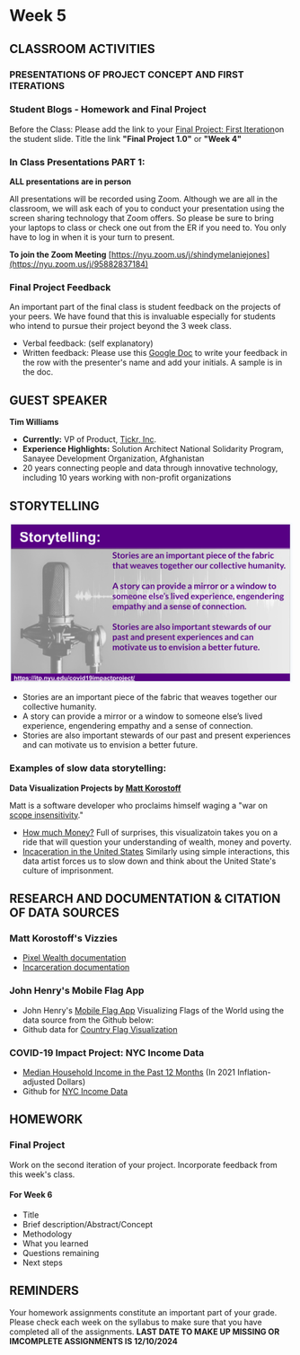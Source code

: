 # Week 5

<!-- ## MORE LINKS ON MEMORIALIZATION

- https://www.nytimes.com/2021/05/21/nyregion/nyc-virus-memorials.html
- https://covidmemorial.online/
- https://metro.co.uk/2021/10/30/memorials-created-around-the-world-for-those-who-have-died-in-pandemic-15514162/
- https://www.theverge.com/2021/6/5/22520169/memorials-to-honor-covid-19-dead-begin-to-take-shape
- https://www.usnews.com/news/best-states/washington-dc/articles/2021-10-30/covid-19-memorial-creators-reflect-as-world-nears-5m-deaths

## "DATA HUMANISM": Giorgia Lupi
We will explore the concept of "Data Humanism" by examining the philosophy and work of noted data artist Giorgia Lupi
- http://giorgialupi.com/ -->

## CLASSROOM ACTIVITIES

### PRESENTATIONS OF PROJECT CONCEPT AND FIRST ITERATIONS

### Student Blogs - Homework and Final Project

Before the Class: Please add the link to your [Final Project: First Iteration](https://docs.google.com/presentation/d/1NVSOgGxW6BMEdycfTfxMvEv8SQU1lIrzWNOBSlW_Y-g/edit#slide=id.g30f7365744f_0_0)on the student slide.  Title the link **"Final Project 1.0"** or **"Week 4"**

### In Class Presentations PART 1:

**ALL presentations are in person**

All presentations will be recorded using Zoom. Although we are all in the classroom, we will ask each of you to conduct your presentation using the screen sharing technology that Zoom offers. So please be sure to bring your laptops to class or check one out from the ER if you need to. You only have to log in when it is your turn to present.

**To join the Zoom Meeting**
[https://nyu.zoom.us/j/shindymelaniejones](https://nyu.zoom.us/j/95882837184)

### Final Project Feedback

An important part of the final class is student feedback on the projects of your peers. We have found that this is invaluable especially for students who intend to pursue their project beyond the 3 week class.

- Verbal feedback: (self explanatory)
- Written feedback:
  Please use this [Google Doc](https://docs.google.com/document/d/1X0ctAIQgSPUy_RaskWOxGr9BiTLJ9XaZmBmWhDhW3Sg/edit) to write your feedback in the row with the presenter's name and add your initials. A sample is in the doc.
## GUEST SPEAKER
**Tim Williams**
- **Currently:** VP of Product, [Tickr, Inc](https://tickr.com).
- **Experience Highlights:** Solution Architect National Solidarity Program, Sanayee Development Organization, Afghanistan
- 20 years connecting people and data through innovative technology, including 10 years working with non-profit organizations

## STORYTELLING
![Storytelling](Images/Storytelling.png)
- Stories are an important piece of the fabric that weaves together our collective humanity.
- A story can provide a mirror or a window to someone else’s lived experience, engendering empathy and a sense of connection.
- Stories are also important stewards of our past and present experiences and can motivate us to envision a better future.

### Examples of slow data storytelling: 
**Data Visualization Projects by [Matt Korostoff](https://mkorostoff.github.io/)**

Matt is a software developer who proclaims himself waging a "war on [scope insensitivity](https://www.lesswrong.com/posts/2ftJ38y9SRBCBsCzy/scope-insensitivity)."
- [How much Money?](https://mkorostoff.github.io/1-pixel-wealth/) Full of surprises, this visualizatoin takes you on a ride that will question your understanding of wealth, money and poverty.
- [Incaceration in the United States](https://mkorostoff.github.io/incarceration-in-real-numbers/) Similarly using simple interactions, this data artist forces us to slow down and think about the United State's culture of imprisonment.

## RESEARCH AND DOCUMENTATION & CITATION OF DATA SOURCES
### Matt Korostoff's Vizzies
- [Pixel Wealth documentation](https://github.com/MKorostoff/1-pixel-wealth/blob/master/README.md)
- [Incarceration documentation](https://github.com/MKorostoff/incarceration-in-real-numbers/blob/master/README.md)

### John Henry's Mobile Flag App
- John Henry's [Mobile Flag App](https://github.com/molab-itp/99-Flag-Flow) Visualizing Flags of the World using the data source from the Github below:
- Github data for [Country Flag Visualization](
https://github.com/linssen/country-flag-icons/tree/master
)

### COVID-19 Impact Project: NYC Income Data
- [Median Household Income in the Past 12 Months](https://censusreporter.org/data/map/?table=B19013&geo_ids=04000US36,860|04000US36&primary_geo_id=04000US36#column|B19013001,sumlev|860) (In 2021 Inflation-adjusted Dollars)
- Github for [NYC Income Data](https://github.com/leey611/nyc-covid-map)

## HOMEWORK
### Final Project
Work on the second iteration of your project. Incorporate feedback from this week's class.  
#### For Week 6
- Title
- Brief description/Abstract/Concept
- Methodology
- What you learned
- Questions remaining
- Next steps

## REMINDERS
Your homework assignments constitute an important part of your grade.  Please check each week on the syllabus to make sure that you have completed all of the assignments. **LAST DATE TO MAKE UP MISSING OR IMCOMPLETE ASSIGNMENTS IS 12/10/2024**

<!-- ## CLASSROOM GUEST

Our classroom will be visited by [Tyler Peppel](https://www.linkedin.com/in/tylerpeppel/), an entrepreneur in the data visualization business who is interested in the COVID-19 Impact Project.

## EVALUATIONS:

The final evaluations for the course are due today 03/21/2022. You will be given some time after the presentations to complete your evaluations. Evaluations are confidential and help us to improve on the course. Thank you in advance for your feedback. -->
